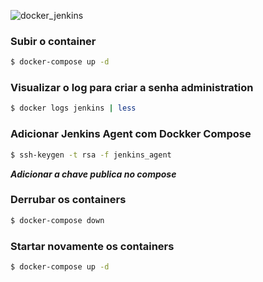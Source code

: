 ![docker_jenkins](https://user-images.githubusercontent.com/53004819/205417592-013b077b-0c01-4e87-8ef7-0629578024a0.jpeg)

### Subir o container 
```sh
$ docker-compose up -d
```

### Visualizar o log para criar a senha administration
```sh
$ docker logs jenkins | less
```

### Adicionar Jenkins Agent com Dockker Compose
```sh
$ ssh-keygen -t rsa -f jenkins_agent
```
***Adicionar a chave publica no compose***

### Derrubar os containers
```sh
$ docker-compose down
```

### Startar novamente os containers
```sh
$ docker-compose up -d
```